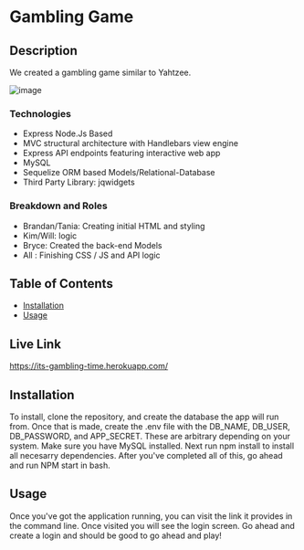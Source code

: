 
# Gambling Game

## Description
We created a gambling game similar to Yahtzee.

![image](https://user-images.githubusercontent.com/22924230/162654791-3caec747-76c8-4b99-b7c4-277f19f3a405.png)

### Technologies
- Express Node.Js Based
- MVC structural architecture with Handlebars view engine
- Express API endpoints featuring interactive web app
- MySQL 
- Sequelize ORM based Models/Relational-Database
- Third Party Library: jqwidgets

### Breakdown and Roles
- Brandan/Tania: Creating initial HTML and styling
- Kim/Will: logic
- Bryce: Created the back-end Models 
- All : Finishing CSS / JS and API logic

## Table of Contents

- [Installation](#installation)
- [Usage](#usage)

## Live Link
https://its-gambling-time.herokuapp.com/

## Installation

To install, clone the repository, and create the database the app will run from. Once that is made, create the .env file with the DB_NAME, DB_USER, DB_PASSWORD, and APP_SECRET. These are arbitrary depending on your system. Make sure you have MySQL installed. Next run npm install to install all necesarry dependencies. After you've completed all of this, go ahead and run NPM start in bash.

## Usage

Once you've got the application running, you can visit the link it provides in the command line. Once visited you will see the login screen. Go ahead and create a login and should be good to go ahead and play!




